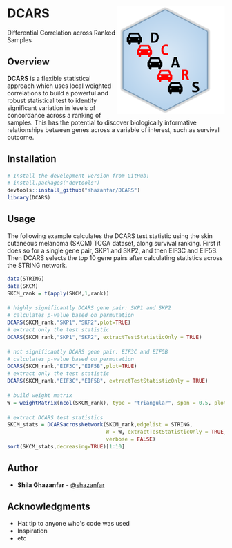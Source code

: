 DCARS <img src="man/figures/hex.png" align="right"  height="250" width="250"/>
======================================================

Differential Correlation across Ranked Samples

Overview
--------

**DCARS** is a flexible statistical approach which uses local weighted correlations to build a powerful and robust statistical test to identify significant variation in levels of concordance across a ranking of samples. This has the potential to discover biologically informative relationships between genes across a variable of interest, such as survival outcome.

Installation
--------

```r
# Install the development version from GitHub:
# install.packages("devtools")
devtools::install_github("shazanfar/DCARS")
library(DCARS)
```

Usage
-----

The following example calculates the DCARS test statistic using the skin cutaneous melanoma (SKCM) TCGA dataset, along survival ranking. First it does so for a single gene pair, SKP1 and SKP2, and then EIF3C and EIF5B. Then DCARS selects the top 10 gene pairs after calculating statistics across the STRING network.

```r
data(STRING)
data(SKCM)
SKCM_rank = t(apply(SKCM,1,rank))

# highly significantly DCARS gene pair: SKP1 and SKP2
# calculates p-value based on permutation
DCARS(SKCM_rank,"SKP1","SKP2",plot=TRUE)
# extract only the test statistic
DCARS(SKCM_rank,"SKP1","SKP2", extractTestStatisticOnly = TRUE)

# not significantly DCARS gene pair: EIF3C and EIF5B
# calculates p-value based on permutation
DCARS(SKCM_rank,"EIF3C","EIF5B",plot=TRUE)
# extract only the test statistic
DCARS(SKCM_rank,"EIF3C","EIF5B", extractTestStatisticOnly = TRUE)

# build weight matrix
W = weightMatrix(ncol(SKCM_rank), type = "triangular", span = 0.5, plot = TRUE)

# extract DCARS test statistics
SKCM_stats = DCARSacrossNetwork(SKCM_rank,edgelist = STRING,
                                W = W, extractTestStatisticOnly = TRUE,
                                verbose = FALSE)
sort(SKCM_stats,decreasing=TRUE)[1:10]
```

## Author

* **Shila Ghazanfar**  - [@shazanfar](https://twitter.com/shazanfar)

## Acknowledgments

* Hat tip to anyone who's code was used
* Inspiration
* etc
